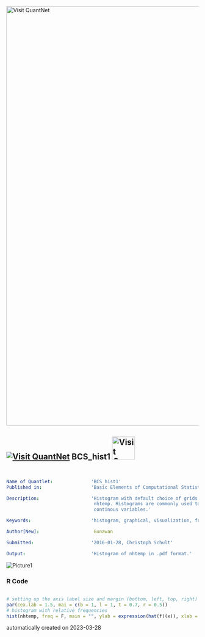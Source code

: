 [<img src="https://github.com/QuantLet/Styleguide-and-FAQ/blob/master/pictures/banner.png" width="1100" alt="Visit QuantNet">](http://quantlet.de/)

## [<img src="https://github.com/QuantLet/Styleguide-and-FAQ/blob/master/pictures/qloqo.png" alt="Visit QuantNet">](http://quantlet.de/) **BCS_hist1** [<img src="https://github.com/QuantLet/Styleguide-and-FAQ/blob/master/pictures/QN2.png" width="60" alt="Visit QuantNet 2.0">](http://quantlet.de/)

```yaml


Name of Quantlet:              'BCS_hist1'
Published in:                  'Basic Elements of Computational Statistics'

Description:                   'Histogram with default choice of grids based on R example data
                                nhtemp. Histograms are commonly used to visualize data frequencies of
                                continous variables.'

Keywords:                      'histogram, graphical, visualization, frequencies, data, grid'

Author[New]:                    Gunawan

Submitted:                     '2016-01-28, Christoph Schult'

Output:                        'Histogram of nhtemp in .pdf format.'

```

![Picture1](BCS_hist1.png)

### R Code
```r

# setting up the axis label size and margin (bottom, left, top, right)
par(cex.lab = 1.5, mai = c(b = 1, l = 1, t = 0.7, r = 0.5))
# histogram with relative frequencies
hist(nhtemp, freq = F, main = "", ylab = expression(hat(f)(x)), xlab = expression(x %in% K[i]))
```

automatically created on 2023-03-28